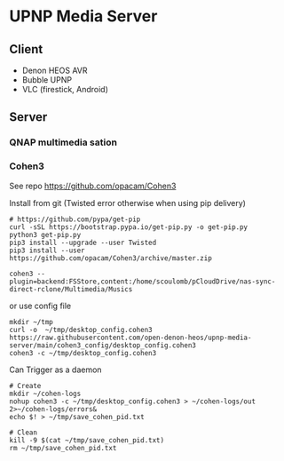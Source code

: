 # UPNP Media Server

## Client 

- Denon HEOS AVR
- Bubble UPNP
- VLC (firestick, Android)

## Server

### QNAP multimedia sation 

### Cohen3

See repo https://github.com/opacam/Cohen3

Install from git (Twisted error otherwise when using pip delivery)

```shell
# https://github.com/pypa/get-pip
curl -sSL https://bootstrap.pypa.io/get-pip.py -o get-pip.py
python3 get-pip.py
pip3 install --upgrade --user Twisted 
pip3 install --user https://github.com/opacam/Cohen3/archive/master.zip
```


```shell
cohen3 --plugin=backend:FSStore,content:/home/scoulomb/pCloudDrive/nas-sync-direct-rclone/Multimedia/Musics
```


or use config file

```shell
mkdir ~/tmp
curl -o  ~/tmp/desktop_config.cohen3 https://raw.githubusercontent.com/open-denon-heos/upnp-media-server/main/cohen3_config/desktop_config.cohen3
cohen3 -c ~/tmp/desktop_config.cohen3
```

Can Trigger as a daemon
```shell
# Create
mkdir ~/cohen-logs
nohup cohen3 -c ~/tmp/desktop_config.cohen3 > ~/cohen-logs/out 2>~/cohen-logs/errors&
echo $! > ~/tmp/save_cohen_pid.txt

# Clean 
kill -9 $(cat ~/tmp/save_cohen_pid.txt)
rm ~/tmp/save_cohen_pid.txt
```

<!--
Doc:
https://stackoverflow.com/questions/525247/how-do-i-daemonize-an-arbitrary-script-in-unix
https://stackoverflow.com/questions/17385794/how-to-get-the-process-id-to-kill-a-nohup-process
-->
<!-- I use here path to pcloud which is sync (NAS -> Pcloud) -->


<!--
### Similarly, Cohen3 on a QNAP NAS to replace QNAP multimedia station



```shell
### Install python + pip, and cohen3 
# > go to appcenter and install/update Python 
ssh <user>@local.nas.coulombel.net
/opt/python3/bin/python3.10 -v
# It comes with pip
/opt/python3/bin/pip3.10 --help
/opt/python3/bin/pip3.10  install

mkdir ~/tmp # TMPDIR needed due to cache issue: https://github.com/pypa/pip/issues/5816 
TMPDIR=/share/homes/admin/tmp /opt/python3/bin/pip3.10 install  --cache-dir=/share/homes/admin/tmp --upgrade --user Twisted
TMPDIR=/share/homes/admin/tmp /opt/python3/bin/pip3.10 install  --cache-dir=/share/homes/admin/tmp --build /share/homes/admin/tmp --upgrade --user https://github.com/opacam/Cohen3/archive/master.zip
```

=> Failed due to disk space issue

In config file we would have done 

```
content = /share/homes/admin/scoulomb-data/Multimedia/Musics  # use find . to find folder on the NAS
```

### Tried via Docker (for laptop or NAS setup)

```
FROM python:3.9.7

RUN pip install --upgrade Twisted
RUN pip install https://github.com/opacam/Cohen3/archive/master.zip

WORKDIR /working_dir
COPY ./.cohen3 /working_dir

RUN cohen3

ENTRYPOINT ["/root/.local/bin/cohen3", "-c", "~/working_dir/.cohen3"]
```

````shell
docker build . -t cohen3
docker run --network host -v /home/scoulomb:/media_path  cohen3 
````
We have an error

```
builtins.AttributeError: 'Section' object has no attribute 'upper'
```

-->